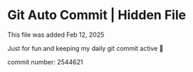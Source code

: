 # Git Auto Commit | Hidden File

This file was added Feb 12, 2025

Just for fun and keeping my daily git commit active 🤪

commit number: 2544621
